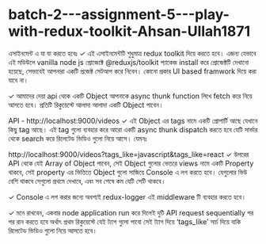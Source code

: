# batch-2---assignment-5---play-with-redux-toolkit-Ahsan-Ullah1871

এসাইনমেন্ট এ যা যা করতে হবেঃ
✓ এই এসাইনমেন্টটি শুধুমাত্র redux toolkit দিয়ে করতে হবে। এজন্য যেভাবে এই মডিউলে vanilla node js প্রোজেক্টে @reduxjs/toolkit প্যাকেজ install করে প্রোজেক্টটি দেখানো হয়েছে, সেভাবেই আপনারা একটি প্রজেক্ট সেটআপ করে নিবেন। কোনো প্রকার UI based framwork দিয়ে করা যাবে না।

✓ আমাদের দেয়া api থেকে একটি Object আপনাকে async thunk function লিখে fetch করে নিয়ে আসতে হবে। প্রতিটি রিকুয়েস্টে আলাদা আলাদা একটি Object পাবেন।

API - http://localhost:9000/videos
✓ এই Object এর tags নামে একটি প্রোপার্টি আছে যেখানে কিছু tag আছে। এই tag গুলো ব্যবহার করে আরো একটি async thunk dispatch করতে হবে যেটি সার্ভার থেকে search করে রিলেটেড ভিডিও গুলো নিয়ে আসে। যেমনঃ

http://localhost:9000/videos?tags_like=javascript&tags_like=react
✓ উপরের API থেকে যেই Array of Object পাবেন, সেই Object গুলোর ভেতরে views নামে একটি Property থাকবে, সেই property এর ভিত্তিতে Object গুলো সাজিয়ে Console এ লগ করতে হবে। যেগুলোর ভিউ বেশি থাকবে সেগুলো প্রথমে দেখাবে, এবং সব শেষে কম যেটি সেটি থাকবে।

✓ Console এ লগ করার জন্যে অবশ্যই redux-logger এই middleware টি ব্যবহার করতে হবে।

✓ মনে রাখবেন, একবার node application run করে দিলেই দুটি API request sequentially পর পর রান করতে হবে অর্থাৎ প্রথম রিকুয়েস্টে যেই ট্যাগ গুলো পাবো সেই ট্যাগ দিয়ে ‘tags_like’ সার্চ দিয়ে বাকি রিলেটেড ভিডিও গুলো নিয়ে আসতে হবে।
